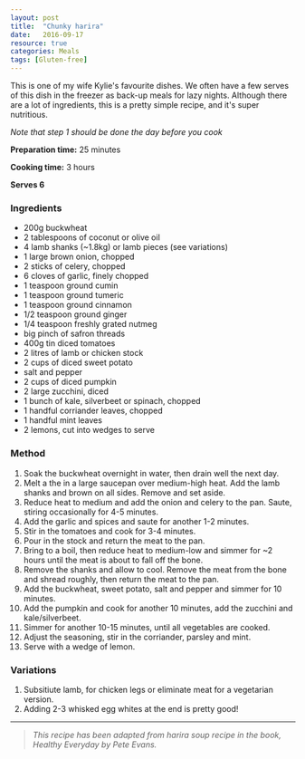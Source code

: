 ```yaml
---
layout: post
title:  "Chunky harira"
date:   2016-09-17
resource: true
categories: Meals
tags: [Gluten-free]
---
```


This is one of my wife Kylie's favourite dishes. We often have a few serves of this dish in the freezer as back-up meals for lazy nights. Although there are a lot of ingredients, this is a pretty simple recipe, and it's super nutritious.

*Note that step 1 should be done the day before you cook*

**Preparation time:** 25 minutes

**Cooking time:** 3 hours

**Serves 6**

### Ingredients

* 200g buckwheat
* 2 tablespoons of coconut or olive oil
* 4 lamb shanks (~1.8kg) or lamb pieces (see variations)
* 1 large brown onion, chopped
* 2 sticks of celery, chopped
* 6 cloves of garlic, finely chopped
* 1 teaspoon ground cumin
* 1 teaspoon ground tumeric
* 1 teaspoon ground cinnamon
* 1/2 teaspoon ground ginger
* 1/4 teaspoon freshly grated nutmeg
* big pinch of safron threads
* 400g tin diced tomatoes
* 2 litres of lamb or chicken stock
* 2 cups of diced sweet potato
* salt and pepper
* 2 cups of diced pumpkin
* 2 large zucchini, diced
* 1 bunch of kale, silverbeet or spinach, chopped 
* 1 handful corriander leaves, chopped
* 1 handful mint leaves
* 2 lemons, cut into wedges to serve


### Method

1. Soak the buckwheat overnight in water, then drain well the next day.
2. Melt a the in a large saucepan over medium-high heat. Add the lamb shanks and brown on all sides. Remove and set aside. 
3. Reduce heat to medium and add the onion and celery to the pan. Saute, stiring occasionally for 4-5 minutes.
4. Add the garlic and spices and saute for another 1-2 minutes. 
5. Stir in the tomatoes and cook for 3-4 minutes. 
6. Pour in the stock and return the meat to the pan.
7. Bring to a boil, then reduce heat to medium-low and simmer for ~2 hours until the meat is about to fall off the bone.
8. Remove the shanks and allow to cool. Remove the meat from the bone and shread roughly, then return the meat to the pan.
9. Add the buckwheat, sweet potato, salt and pepper and simmer for 10 minutes. 
10. Add the pumpkin and cook for another 10 minutes, add the zucchini and kale/silverbeet.
11. Simmer for another 10-15 minutes, until all vegetables are cooked.
12. Adjust the seasoning, stir in the corriander, parsley and mint. 
13. Serve with a wedge of lemon.

### Variations

1. Subsitiute lamb, for chicken legs or eliminate meat for a vegetarian version. 
2. Adding 2-3 whisked egg whites at the end is pretty good!


---

> *This recipe has been adapted from harira soup recipe in the book, Healthy Everyday by Pete Evans.* 

